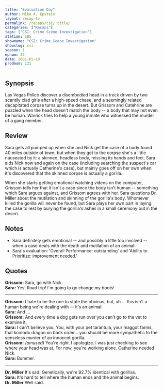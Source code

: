 ```yaml
---
title: "Evaluation Day"
author: Mika A. Epstein
layout: recap-tv
permalink: /recaps/csi/:title/
categories: ["Recaps"]
tags: ["CSI: Crime Scene Investigation"]
station: CBS
showname: "CSI: Crime Scene Investigation"
showslug: csi
season: 1
epnum: 22
date: 2001-05-10
prodnum: 121  
---
```


## Synopsis

Las Vegas Police discover a disembodied head in a truck driven by two scantily clad girls after a high-speed chase, and a seemingly related decapitated corpse turns up in the desert. But Grissom and Catehrine are puzzled when the head doesn't match the body -- a body that may not even be human. Warrick tries to help a young inmate who witnessed the murder of a gang member.

## Review

Sara gets all pumped up when she and Nick get the case of a body found 40 miles outside of town, but when they get to the corpse she's a little nauseated by it: a skinned, headless body, missing its hands and feet. Sara aids Nick now and again on the case (including searching the suspect's car which is actually Catherine's case), but mainly goes off on her own when it's discovered that the skinned corpse is actually a gorilla.

When she starts getting emotional watching videos on the computer, Grissom tells her that it isn't a case since the body isn't human -- something which Sara argues against, and Grissom agrees with her. Sara questions Dr. Miller about the mutilation and skinning of the gorilla's body. Whomever killed the gorilla will never be found, but Sara plays her own part in laying the case to rest by burying the gorilla's ashes in a small ceremony out in the desert.

## Notes

* Sara definitely gets emotional -- and possibly a little too involved -- when a case deals with the death and mutilation of an animal.  
* Sara's evaluation: 'Overall Performance: outstanding' and 'Ability to Prioritize: improvement needed.'

## Quotes

**Grissom:** Sara, go with Nick.  
**Sara:** Yes! Road trip! I'm going to go change my boots!  

- - -

**Grissom:** I hate to be the one to state the obvious, but, uh ... this isn't a human being we're dealing with -- it's an animal.  
**Sara:** And ...  
**Grissom:** And every time a dog gets run over you can't go to the vet to examine it.  
**Sara:** I can't believe you. You, with your pet tarantula, your maggot farms, that komodo dragon on back order... you should be more sympathetic to the senseless murder of an innocent gorilla.  
**Grissom:** _(amused)_ You're right. I apologize. I was just checking to see where your head was at. For now, you're working alone. Catherine needed Nick.  
**Sara:** Bummer.  

- - -

**Dr. Miller** It's sad. Genetically, we're 92.7% identical with gorillas.  
**Sara:** It's hard to tell where the human ends and the animal begins.  
**Dr. Miller** Well said.
